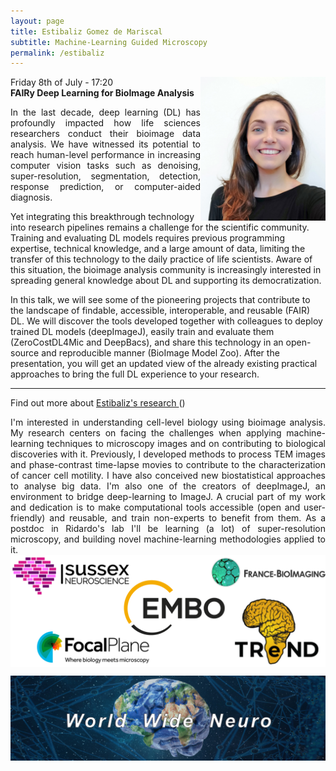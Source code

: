 ```yaml
---
layout: page
title: Estibaliz Gomez de Mariscal
subtitle: Machine-Learning Guided Microscopy
permalink: /estibaliz
---
```


<img align="right" width="200" src="./assets/Thumbnails/Estibaliz.jpg"/>

Friday 8th of July - 17:20  
<strong> FAIRy Deep Learning for BioImage Analysis </strong>

<p style='text-align: justify;'>
In the last decade, deep learning (DL) has profoundly impacted how life sciences researchers conduct their bioimage data analysis. We have witnessed its potential to reach human-level performance in increasing computer vision tasks such as denoising, super-resolution, segmentation, detection, response prediction, or computer-aided diagnosis.

Yet integrating this breakthrough technology into research pipelines remains a challenge for the scientific community. Training and evaluating DL models requires previous programming expertise, technical knowledge, and a large amount of data, limiting the transfer of this technology to the daily practice of life scientists. Aware of this situation, the bioimage analysis community is increasingly interested in spreading general knowledge about DL and supporting its democratization.

In this talk, we will see some of the pioneering projects that contribute to the landscape of findable, accessible, interoperable, and reusable (FAIR) DL. We will discover the tools developed together with colleagues to deploy trained DL models (deepImageJ), easily train and evaluate them (ZeroCostDL4Mic and DeepBacs), and share this technology in an open-source and reproducible manner (BioImage Model Zoo). After the presentation, you will get an updated view of the already existing practical approaches to bring the full DL experience to your research.
</p>

---
Find out more about <a href="https://henriqueslab.github.io/team/2021-10-01-EGdM/">Estibaliz's research </a>()

<p style='text-align: justify;'>
I'm interested in understanding cell-level biology using bioimage analysis. My research centers on facing the challenges when applying machine-learning techniques to microscopy images and on contributing to biological discoveries with it. Previously, I developed methods to process TEM images and phase-contrast time-lapse movies to contribute to the characterization of cancer cell motility. I have also conceived new biostatistical approaches to analyse big data. I'm also one of the creators of deepImageJ, an environment to bridge deep-learning to ImageJ. A crucial part of my work and dedication is to make computational tools accessible (open and user-friendly) and reusable, and train non-experts to benefit from them. As a postdoc in Ridardo's lab I'll be learning (a lot) of super-resolution microscopy, and building novel machine-learning methodologies applied to it.
<img align="center" src="./assets/Logos/sponsors.png"/>
</p>


<img align="center"><img src="./assets/Logos/WWN.png"/>
